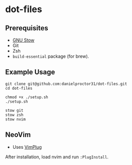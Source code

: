 # dot-files

## Prerequisites

- [GNU Stow](https://www.gnu.org/software/stow/)
- Git
- Zsh
- `build-essential` package (for brew).

## Example Usage

```
git clone git@github.com:danielproctor31/dot-files.git
cd dot-files

chmod +x ./setup.sh
./setup.sh

stow git
stow zsh
stow nvim
```

## NeoVim

- Uses [VimPlug](https://github.com/junegunn/vim-plug)

After installation, load nvim and run `:PlugInstall`.